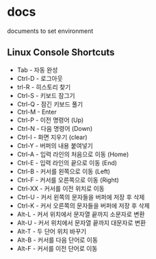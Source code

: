 # docs
documents to set environment

## Linux Console Shortcuts
- Tab - 자동 완성
- Ctrl-D - 로그아웃
- trl-R - 히스토리 찾기
- Ctrl-S - 키보드 잠그기
- Ctrl-Q - 잠긴 키보드 풀기
- Ctrl-M - Enter
- Ctrl-P - 이전 명령어 (Up)
- Ctrl-N - 다음 명령어 (Down)
- Ctrl-I - 화면 지우기 (clear)
- Ctrl-Y - 버퍼의 내용 붙여넣기
- Ctrl-A - 입력 라인의 처음으로 이동 (Home)
- Ctrl-E - 입력 라인의 끝으로 이동 (End)
- Ctrl-B - 커서를 왼쪽으로 이동 (Left)
- Ctrl-F - 커서를 오른쪽으로 이동 (Right)
- Ctrl-XX - 커서를 이전 위치로 이동
- Ctrl-U - 커서 왼쪽의 문자들을 버퍼에 저장 후 삭제
- Ctrl-K - 커서 오른쪽의 문자들을 버퍼에 저장 후 삭제
- Alt-L - 커서 위치에서 문자열 끝까지 소문자로 변환
- Alt-U - 커서 위치에서 문자열 끝까지 대문자로 변환
- Alt-T - 두 단어 위치 바꾸기
- Alt-B - 커서를 다음 단어로 이동
- Alt-F - 커서를 이전 단어로 이동
